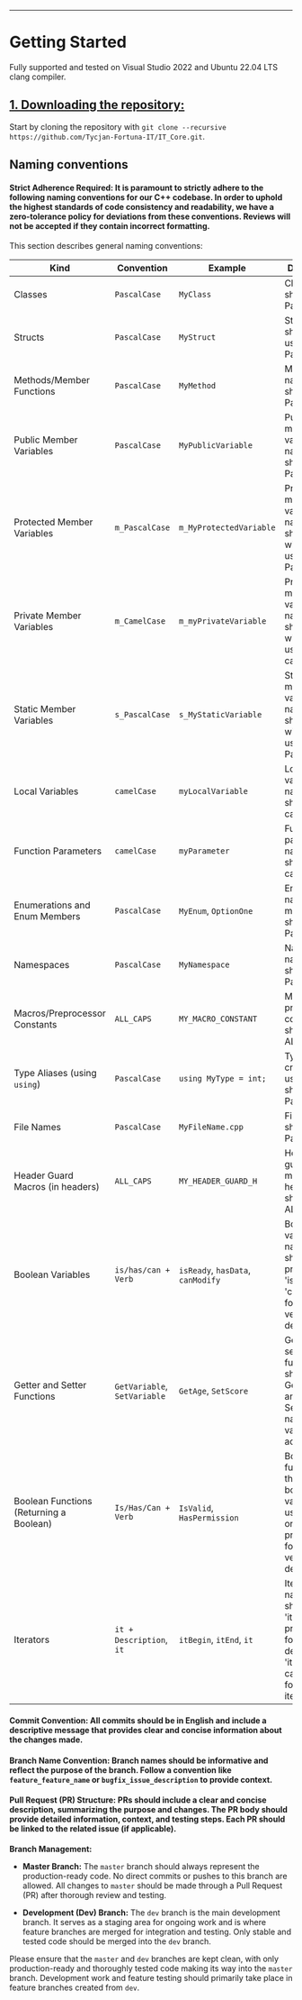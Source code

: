 ***

# Getting Started
Fully supported and tested on Visual Studio 2022 and Ubuntu 22.04 LTS clang compiler.

## <ins>**1. Downloading the repository:**</ins>

Start by cloning the repository with `git clone --recursive https://github.com/Tycjan-Fortuna-IT/IT_Core.git`.

## Naming conventions

#### **Strict Adherence Required**: It is paramount to strictly adhere to the following naming conventions for our C++ codebase. In order to uphold the highest standards of code consistency and readability, we have a zero-tolerance policy for deviations from these conventions. Reviews will not be accepted if they contain incorrect formatting.

This section describes general naming conventions:


| Kind                               | Convention        | Example                | Description                                          |
| ---------------------------------- | ------------------ | ---------------------- | ---------------------------------------------------- |
| Classes                            | `PascalCase`      | `MyClass`              | Class names should use PascalCase.                  |
| Structs                            | `PascalCase`      | `MyStruct`             | Struct names should also use PascalCase.            |
| Methods/Member Functions           | `PascalCase`      | `MyMethod`             | Method names should use PascalCase.                 |
| Public Member Variables             | `PascalCase`      | `MyPublicVariable`     | Public member variable names should use PascalCase. |
| Protected Member Variables          | `m_PascalCase`    | `m_MyProtectedVariable` | Protected member variable names should start with 'm' and use PascalCase. |
| Private Member Variables            | `m_CamelCase`     | `m_myPrivateVariable`   | Private member variable names should start with 'm' and use camelCase. |
| Static Member Variables             | `s_PascalCase`    | `s_MyStaticVariable`   | Static member variable names should start with 's' and use PascalCase. |
| Local Variables                     | `camelCase`       | `myLocalVariable`      | Local variable names should use camelCase.           |
| Function Parameters                 | `camelCase`       | `myParameter`          | Function parameter names should use camelCase.      |
| Enumerations and Enum Members       | `PascalCase`      | `MyEnum`, `OptionOne`  | Enumeration names and members should use PascalCase. |
| Namespaces                          | `PascalCase`      | `MyNamespace`          | Namespace names should use PascalCase.               |
| Macros/Preprocessor Constants       | `ALL_CAPS`         | `MY_MACRO_CONSTANT`    | Macros and preprocessor constants should use ALL_CAPS. |
| Type Aliases (using `using`)        | `PascalCase`     | `using MyType = int;`  | Type aliases created using `using` should use PascalCase. |
| File Names                          | `PascalCase`      | `MyFileName.cpp`       | File names should use PascalCase.                    |
| Header Guard Macros (in headers)   | `ALL_CAPS`         | `MY_HEADER_GUARD_H`    | Header guard macros in header files should use ALL_CAPS. |
| Boolean Variables                   | `is/has/can + Verb` | `isReady`, `hasData`, `canModify` | Boolean variable names should use a prefix like 'is', 'has', or 'can', followed by a verb or description. |
| Getter and Setter Functions         | `GetVariable`, `SetVariable` | `GetAge`, `SetScore` | Getter and setter functions should use GetVariable and SetVariable naming for variable access. |
| Boolean Functions (Returning a Boolean) | `Is/Has/Can + Verb` | `IsValid`, `HasPermission` | Boolean functions that return a boolean value should use Is, Has, or Can as a prefix, followed by a verb or description. |
| Iterators                            | `it + Description`, `it` | `itBegin`, `itEnd`, `it` | Iterator names should use 'it' as a prefix, followed by a description. 'it' by itself can be used for generic iterators. |

#### **Commit Convention:** All commits should be in English and include a descriptive message that provides clear and concise information about the changes made.

#### **Branch Name Convention:** Branch names should be informative and reflect the purpose of the branch. Follow a convention like `feature_feature_name` or `bugfix_issue_description` to provide context.

#### **Pull Request (PR) Structure:** PRs should include a clear and concise description, summarizing the purpose and changes. The PR body should provide detailed information, context, and testing steps. Each PR should be linked to the related issue (if applicable).

**Branch Management:**

- **Master Branch:** The `master` branch should always represent the production-ready code. No direct commits or pushes to this branch are allowed. All changes to `master` should be made through a Pull Request (PR) after thorough review and testing.

- **Development (Dev) Branch:** The `dev` branch is the main development branch. It serves as a staging area for ongoing work and is where feature branches are merged for integration and testing. Only stable and tested code should be merged into the `dev` branch.

Please ensure that the `master` and `dev` branches are kept clean, with only production-ready and thoroughly tested code making its way into the `master` branch. Development work and feature testing should primarily take place in feature branches created from `dev`.
